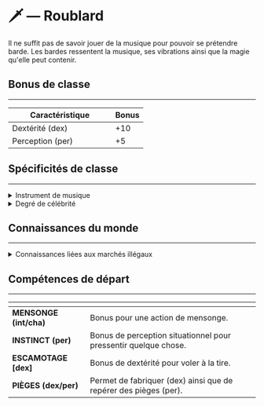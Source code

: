 # 🗡 — Roublard

Il ne suffit pas de savoir jouer de la musique pour pouvoir se prétendre barde. Les bardes ressentent la musique, ses vibrations ainsi que la magie qu'elle peut contenir.&#x20;

## Bonus de classe

***

<table><thead><tr><th width="194">Caractéristique</th><th>Bonus</th></tr></thead><tbody><tr><td>Dextérité (dex)</td><td>+10</td></tr><tr><td>Perception (per)</td><td>+5</td></tr></tbody></table>

## Spécificités de classe

***

<details>

<summary>Instrument de musique</summary>

Choix de l’instrument de musique de prédilection (à choisir selon l’histoire et les origines du personnage)

</details>

<details>

<summary>Degré de célébrité</summary>

Choix d’à quel point le personnage est connu et peut être reconnu, se joue au d100 selon le pourcentage choisi par le joueur puis au d2 pour savoir s’il est apprécié ou non.

* **Inconnu :** personne ne le connaît
* **Local :** connu dans dans sa ville / dans son village
* **Régional :** connu dans toute la région
* **Continentale :** connu sur tout son continent
* **Mondiale :** à travers le monde entier

</details>

## Connaissances du monde

***

<details>

<summary>Connaissances liées aux marchés illégaux</summary>

Le personnage a des connaissances sur les marchés illégaux présent dans sa région d'origine (il peut ainsi savoir s'ils peut en trouver ailleurs, où se renseigner, etc.)

</details>

## Compétences de départ

***

<table data-card-size="large" data-view="cards" data-full-width="false"><thead><tr><th></th><th></th><th data-hidden data-card-cover data-type="files"></th></tr></thead><tbody><tr><td><strong>MENSONGE (int/cha)</strong></td><td>Bonus pour une action de mensonge.</td><td></td></tr><tr><td><strong>INSTINCT (per)</strong></td><td>Bonus de perception situationnel pour pressentir quelque chose.</td><td></td></tr><tr><td><strong>ESCAMOTAGE [dex]</strong></td><td>Bonus de dextérité pour voler à la tire.</td><td></td></tr><tr><td><strong>PIÈGES (dex/per)</strong></td><td>Permet de fabriquer (dex) ainsi que de repérer des pièges (per).</td><td></td></tr></tbody></table>
